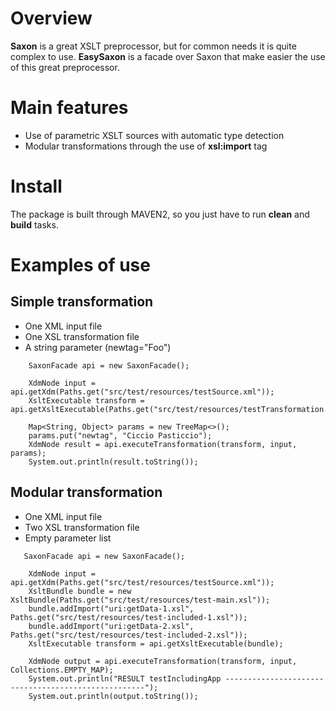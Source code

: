 Overview
========
**Saxon** is a great XSLT preprocessor, but for common needs it is quite complex to use. **EasySaxon** is a facade over Saxon that make easier the use of this great preprocessor.

Main features
============
* Use of parametric XSLT sources with automatic type detection
* Modular transformations through the use of **xsl:import** tag

Install
=======
The package is built through MAVEN2, so you just have to run **clean** and **build** tasks.

Examples of use
==============

Simple transformation
---------------------
* One XML input file
* One XSL transformation file
* A string parameter (newtag="Foo")

```
    SaxonFacade api = new SaxonFacade();

    XdmNode input = api.getXdm(Paths.get("src/test/resources/testSource.xml"));
    XsltExecutable transform = api.getXsltExecutable(Paths.get("src/test/resources/testTransformation.xsl"));

    Map<String, Object> params = new TreeMap<>();
    params.put("newtag", "Ciccio Pasticcio");
    XdmNode result = api.executeTransformation(transform, input, params);
    System.out.println(result.toString());
```

Modular transformation
----------------------
* One XML input file
* Two XSL transformation file
* Empty parameter list

```
   SaxonFacade api = new SaxonFacade();

    XdmNode input = api.getXdm(Paths.get("src/test/resources/testSource.xml"));
    XsltBundle bundle = new XsltBundle(Paths.get("src/test/resources/test-main.xsl"));
    bundle.addImport("uri:getData-1.xsl", Paths.get("src/test/resources/test-included-1.xsl"));
    bundle.addImport("uri:getData-2.xsl", Paths.get("src/test/resources/test-included-2.xsl"));
    XsltExecutable transform = api.getXsltExecutable(bundle);

    XdmNode output = api.executeTransformation(transform, input, Collections.EMPTY_MAP);
    System.out.println("RESULT testIncludingApp ----------------------------------------------------");
    System.out.println(output.toString());
```
